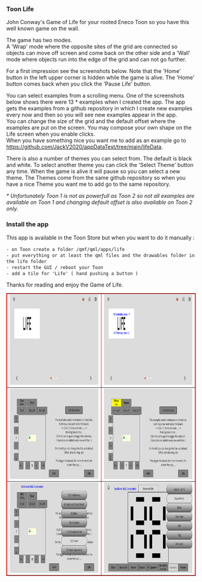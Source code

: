 ### Toon Life

John Conway's Game of Life for your rooted Eneco Toon so you have this well known game on the wall.

The game has two modes.
<br>A 'Wrap' mode where the opposite sites of the grid are connected so objects can move off screen and come back on the other side and a 'Wall' mode where objects run into the edge of the grid and can not go further.

For a first impression see the screenshots below. Note that the 'Home' button in the left upper corner is hidden while the game is alive. The 'Home' button comes back when you click the 'Pause Life' button.

You can select examples from a scrolling menu. One of the screenshots below shows there were 13 * examples when I created the app. The app gets the examples from a github repository in which I create new examples every now and then so you will see new examples appear in the app.
<br>You can change the size of the grid and the default offset where the examples are put on the screen. You may compose your own shape on the Life screen when you enable clicks. 
<br>When you have something nice you want me to add as an example go to https://github.com/JackV2020/appDataTest/tree/main/lifeData.

There is also a number of themes you can select from. The default is black and white. To select another theme you can click the 'Select Theme' button any time. When the game is alive it will pause so you can select a new theme. The Themes come from the same github repository so when you have a nice Theme you want me to add go to the same repository.

<i> * Unfortunately Toon 1 is not as powerfull as Toon 2 so not all examples are available on Toon 1 and changing default offset is also available on Toon 2 only.</i>

### Install the app 

This app is available in the Toon Store but when you want to do it manually :

    - on Toon create a folder /qmf/qml/apps/life
    - put everything or at least the qml files and the drawables folder in the life folder
    - restart the GUI / reboot your Toon
    - add a tile for 'Life' ( hand pushing a button )

Thanks for reading and enjoy the Game of Life.

<table border = 1 bordercolor ="red" align = center>
<tr>
<td>
<img width="400" height="240" src="https://github.com/JackV2020/appData/blob/main/lifescreenshots/life_screenshot_1.png">
</td>
<td>
<img width="400" height="240" src="https://github.com/JackV2020/appData/blob/main/lifescreenshots/life_screenshot_2.png">
</td>
<tr>
<td>
<img width="400" height="240" src="https://github.com/JackV2020/appData/blob/main/lifescreenshots/life_screenshot_3.png">
</td>
<td>
<img width="400" height="240" src="https://github.com/JackV2020/appData/blob/main/lifescreenshots/life_screenshot_4.png">
</td>
<tr>
<td>
<img width="400" height="240" src="https://github.com/JackV2020/appData/blob/main/lifescreenshots/life_screenshot_5.png">
</td>
<td>
<img width="400" height="240" src="https://github.com/JackV2020/appData/blob/main/lifescreenshots/life_screenshot_6.png">
</td>
<tr>
</table>
